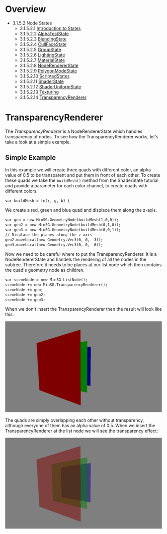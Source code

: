 <!------------------------------------------------------------------------------------------------
This work is licensed under the Creative Commons Attribution-ShareAlike 4.0 International License.
 To view a copy of this license, visit http://creativecommons.org/licenses/by-sa/4.0/.
 Author: Stanislaw Eppinger (eppinger@mail.uni-paderborn.de)
 PADrend Version 1.0.0
------------------------------------------------------------------------------------------------->
<!---BEGINN_INDEXSECTION--->
<!---Automaticly generated section. Do not edit!!!--->
# Overview
* 3.1.5.2 Node States
    * 3.1.5.2.1 [Introduction to States](../../../../../3_Development_Guide/1_EScript/5_MinSG/2_Node_States/1_Introduction_to_States.html)
    * 3.1.5.2.2 [AlphaTestState](../../../../../3_Development_Guide/1_EScript/5_MinSG/2_Node_States/2_Alpha_Test_State/AlphaTestState.html)
    * 3.1.5.2.3 [BlendingState](../../../../../3_Development_Guide/1_EScript/5_MinSG/2_Node_States/3_Blending_State/BlendingState.html)
    * 3.1.5.2.4 [CullFaceState](../../../../../3_Development_Guide/1_EScript/5_MinSG/2_Node_States/4_Cull_Face_State/CullFaceState.html)
    * 3.1.5.2.5 [GroupState](../../../../../3_Development_Guide/1_EScript/5_MinSG/2_Node_States/5_Group_State/GroupState.html)
    * 3.1.5.2.6 [LightingState](../../../../../3_Development_Guide/1_EScript/5_MinSG/2_Node_States/6_Lighting_State/LightingState.html)
    * 3.1.5.2.7 [MaterialState](../../../../../3_Development_Guide/1_EScript/5_MinSG/2_Node_States/7_Material_State/MaterialState.html)
    * 3.1.5.2.8 [NodeRendererState](../../../../../3_Development_Guide/1_EScript/5_MinSG/2_Node_States/8_Node_Renderer_State/NodeRendererState.html)
    * 3.1.5.2.9 [PolygonModeState](../../../../../3_Development_Guide/1_EScript/5_MinSG/2_Node_States/9_Polygon_Mode_State/PolygonModeState.html)
    * 3.1.5.2.10 [ScriptedStates](../../../../../3_Development_Guide/1_EScript/5_MinSG/2_Node_States/10_Scripted_State/ScriptedStates.html)
    * 3.1.5.2.11 [ShaderState](../../../../../3_Development_Guide/1_EScript/5_MinSG/2_Node_States/11_Shader_State/ShaderState.html)
    * 3.1.5.2.12 [ShaderUniformState](../../../../../3_Development_Guide/1_EScript/5_MinSG/2_Node_States/12_Shader_Uniform_State/ShaderUniformState.html)
    * 3.1.5.2.13 [Texturing](../../../../../3_Development_Guide/1_EScript/5_MinSG/2_Node_States/13_Texturing_State/Texturing.html)
    * 3.1.5.2.14 [TransparencyRenderer](../../../../../3_Development_Guide/1_EScript/5_MinSG/2_Node_States/14_TransparencyRenderer/TransparencyRenderer.html)
<!---END_INDEXSECTION--->

# TransparencyRenderer
The *TransparencyRenderer* is a NodeRendererState which handles transparency of nodes. To see how the TransparencyRenderer works, let's take a look at a simple example.

## Simple Example
In this example we will create three quads with different color, an alpha value of 0.5 to be transparent and put them in front of each other. To create these quads we take the `buildMesh()` method from the ShaderState tutorial and provide a parameter for each color channel, to create quads with different colors.

<!---INCLUDE src=TransparencyRenderer.escript, start=17, end=17--->
<!---BEGINN_CODESECTION--->
<!---Automaticly generated section. Do not edit!!!--->
    var buildMesh = fn(r, g, b) {
<!---END_CODESECTION--->

We create a red, green and blue quad and displace them along the z-axis.

<!---INCLUDE src=TransparencyRenderer.escript, start=48, end=53--->
<!---BEGINN_CODESECTION--->
<!---Automaticly generated section. Do not edit!!!--->
    var geo = new MinSG.GeometryNode(buildMesh(1,0,0));
    var geo2 = new MinSG.GeometryNode(buildMesh(0,1,0));
    var geo3 = new MinSG.GeometryNode(buildMesh(0,0,1));
    // Displace the planes along the z-axis
    geo2.moveLocal(new Geometry.Vec3(0, 0, -3));
    geo3.moveLocal(new Geometry.Vec3(0, 0, -6));
<!---END_CODESECTION--->

Now we need to be careful where to put the TransparencyRenderer. It is a NodeRendererState and handels the rendering of all the nodes in the subtree. Therefore it needs to be places at our list node which then contains the quad's geometry node as children.

<!---INCLUDE src=TransparencyRenderer.escript, start=56, end=60--->
<!---BEGINN_CODESECTION--->
<!---Automaticly generated section. Do not edit!!!--->
    var sceneNode = new MinSG.ListNode();
    sceneNode += new MinSG.TransparencyRenderer();
    sceneNode += geo;
    sceneNode += geo2;
    sceneNode += geo3;
<!---END_CODESECTION--->

When we don't insert the TransparencyRenderer then the result will look like this:

![No Transparency](NoTransparency.png)

The quads are simply overlapping each other without transparency, although everyone of them has an alpha value of 0.5. When we insert the TransparencyRenderer at the list node we will see the transparency effect:

![Transparency](Transparency.png)




